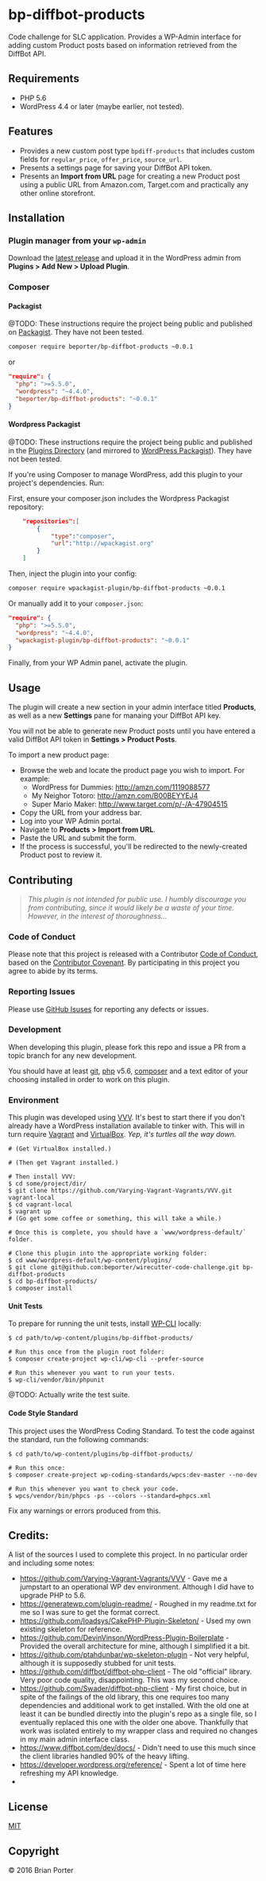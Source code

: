 # bp-diffbot-products

Code challenge for SLC application. Provides a WP-Admin interface for adding custom Product posts based on information retrieved from the DiffBot API.


## Requirements

* PHP 5.6
* WordPress 4.4 or later (maybe earlier, not tested).


## Features

* Provides a new custom post type `bpdiff-products` that includes custom fields for `regular_price`, `offer_price`, `source_url`.
* Presents a settings page for saving your DiffBot API token.
* Presents an **Import from URL** page for creating a new Product post using a public URL from Amazon.com, Target.com and practically any other online storefront.


## Installation


### Plugin manager from your `wp-admin`

Download the [latest release](https://github.com/dbeporter/slc-code-challenge/releases) and upload it in the WordPress admin from **Plugins > Add New > Upload Plugin**.


### Composer


#### Packagist

@TODO: These instructions require the project being public and published on [Packagist](https://packagist.org). They have not been tested.

```sh
composer require beporter/bp-diffbot-products ~0.0.1
```

or

```json
"require": {
  "php": ">=5.5.0",
  "wordpress": "~4.4.0",
  "beporter/bp-diffbot-products": "~0.0.1"
}
```

#### Wordpress Packagist

@TODO: These instructions require the project being public and published in the [Plugins Directory](https://wordpress.org/plugins/) (and mirrored to [WordPress Packagist](http://wpackagist.org/)). They have not been tested.

If you're using Composer to manage WordPress, add this plugin to your project's dependencies. Run:

First, ensure your composer.json includes the Wordpress Packagist repository:

```json
    "repositories":[
        {
            "type":"composer",
            "url":"http://wpackagist.org"
        }
    ]
```

Then, inject the plugin into your config:

```sh
composer require wpackagist-plugin/bp-diffbot-products ~0.0.1
```

Or manually add it to your `composer.json`:

```json
"require": {
  "php": ">=5.5.0",
  "wordpress": "~4.4.0",
  "wpackagist-plugin/bp-diffbot-products": "~0.0.1"
}
```

Finally, from your WP Admin panel, activate the plugin.


## Usage

The plugin will create a new section in your admin interface titled **Products**, as well as a new **Settings** pane for manaing your DiffBot API key.

You will not be able to generate new Product posts until you have entered a valid DiffBot API token in **Settings > Product Posts**.

To import a new product page:

* Browse the web and locate the product page you wish to import. For example:
	* WordPress for Dummies: http://amzn.com/1119088577
	* My Neighor Totoro: http://amzn.com/B00BEYYEJ4
	* Super Mario Maker: http://www.target.com/p/-/A-47904515
* Copy the URL from your address bar.
* Log into your WP Admin portal.
* Navigate to **Products > Import from URL**.
* Paste the URL and submit the form.
* If the process is successful, you'll be redirected to the newly-created Product post to review it.


## Contributing

> _This plugin is not intended for public use. I humbly discourage you from contributing, since it would likely be a waste of your time. However, in the interest of thoroughness..._


### Code of Conduct

Please note that this project is released with a Contributor [Code of Conduct](CODE_OF_CONDUCT.md), based on the [Contributor Covenant](http://contributor-covenant.org/). By participating in this project you agree to abide by its terms.


### Reporting Issues

Please use [GitHub Isuses](https://github.com/beporter/slc-code-challenge/issues) for reporting any defects or issues.


### Development

When developing this plugin, please fork this repo and issue a PR from a topic branch for any new development.

You should have at least [git](https://git-scm.com/downloads), [php](https://secure.php.net/manual/en/install.php) v5.6, [composer](https://getcomposer.org/doc/00-intro.md) and a text editor of your choosing installed in order to work on this plugin.


### Environment

This plugin was developed using [VVV](https://github.com/Varying-Vagrant-Vagrants/VVV#the-first-vagrant-up). It's best to start there if you don't already have a WordPress installation available to tinker with. This will in turn require [Vagrant](https://www.vagrantup.com/downloads.html) and [VirtualBox](https://www.virtualbox.org/wiki/Downloads). _Yep, it's turtles all the way down._

```shell
# (Get VirtualBox installed.)

# (Then get Vagrant installed.)

# Then install VVV:
$ cd some/project/dir/
$ git clone https://github.com/Varying-Vagrant-Vagrants/VVV.git vagrant-local
$ cd vagrant-local
$ vagrant up
# (Go get some coffee or something, this will take a while.)

# Once this is complete, you should have a `www/wordpress-default/` folder.

# Clone this plugin into the appropriate working folder:
$ cd www/wordpress-default/wp-content/plugins/
$ git clone git@github.com:beporter/wirecutter-code-challenge.git bp-diffbot-products
$ cd bp-diffbot-products/
$ composer install
```


#### Unit Tests

To prepare for running the unit tests, install [WP-CLI](http://wp-cli.org/) locally:

```shell
$ cd path/to/wp-content/plugins/bp-diffbot-products/

# Run this once from the plugin root folder:
$ composer create-project wp-cli/wp-cli --prefer-source

# Run this whenever you want to run your tests.
$ wp-cli/vendor/bin/phpunit
```

@TODO: Actually write the test suite.


#### Code Style Standard

This project uses the WordPress Coding Standard. To test the code against the standard, run the following commands:

```shell
$ cd path/to/wp-content/plugins/bp-diffbot-products/

# Run this once:
$ composer create-project wp-coding-standards/wpcs:dev-master --no-dev

# Run this whenever you want to check your code.
$ wpcs/vendor/bin/phpcs -ps --colors --standard=phpcs.xml
```

Fix any warnings or errors produced from this.


## Credits:

A list of the sources I used to complete this project. In no particular order and including some notes:

* https://github.com/Varying-Vagrant-Vagrants/VVV - Gave me a jumpstart to an operational WP dev environment. Although I did have to upgrade PHP to 5.6.
* https://generatewp.com/plugin-readme/ - Roughed in my readme.txt for me so I was sure to get the format correct.
* https://github.com/loadsys/CakePHP-Plugin-Skeleton/ - Used my own existing skeleton for reference.
* https://github.com/DevinVinson/WordPress-Plugin-Boilerplate - Provided the overall architecture for mine, although I simplified it a bit.
* https://github.com/ptahdunbar/wp-skeleton-plugin - Not very helpful, although it is supposedly stubbed for unit tests.
* https://github.com/diffbot/diffbot-php-client - The old "official" library. Very poor code quality, disappointing. This was my second choice.
* https://github.com/Swader/diffbot-php-client - My first choice, but in spite of the failings of the old library, this one requires too many dependencies and additional work to get installed. With the old one at least it can be bundled directly into the plugin's repo as a single file, so I eventually replaced this one with the older one above. Thankfully that work was isolated entirely to my wrapper class and required no changes in my main admin interface class.
* https://www.diffbot.com/dev/docs/ - Didn't need to use this much since the client libraries handled 90% of the heavy lifting.
* https://developer.wordpress.org/reference/ - Spent a lot of time here refreshing my API knowledge.
*

## License

[MIT](LICENSE.md)


## Copyright

&copy; 2016 Brian Porter
